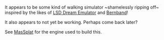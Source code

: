 It appears to be some kind of walking simulator ~shamelessly ripping off~ 
inspired by the likes of 
[LSD Dream Emulator](https://en.wikipedia.org/wiki/LSD_(video_game)) and 
[Bernband](http://gamejolt.com/games/bernband/34864)!

It also appears to not yet be working.  Perhaps come back later?

See [MasSplat](https://github.com/jameswilddev/MasSplat) for the engine used to 
build this.